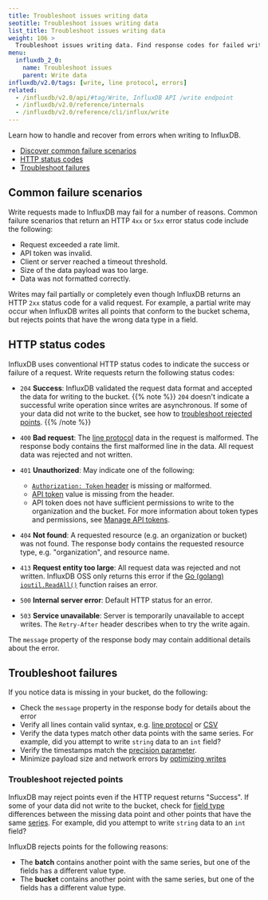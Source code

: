 ```yaml
---
title: Troubleshoot issues writing data
seotitle: Troubleshoot issues writing data
list_title: Troubleshoot issues writing data
weight: 106 >
  Troubleshoot issues writing data. Find response codes for failed writes. Discover how writes fail, from exceeding rate or payload limits, to syntax errors and schema conflicts. Find suggestions to fix failures.
menu:
  influxdb_2_0:
    name: Troubleshoot issues
    parent: Write data
influxdb/v2.0/tags: [write, line protocol, errors]
related:
  - /influxdb/v2.0/api/#tag/Write, InfluxDB API /write endpoint
  - /influxdb/v2.0/reference/internals
  - /influxdb/v2.0/reference/cli/influx/write
---
```

Learn how to handle and recover from errors when writing to InfluxDB.

- [Discover common failure scenarios](#common-failure-scenarios)
- [HTTP status codes](#http-status-codes)
- [Troubleshoot failures](#troubleshoot-failures)

## Common failure scenarios

Write requests made to InfluxDB may fail for a number of reasons.
Common failure scenarios that return an HTTP `4xx` or `5xx` error status code include the following:

- Request exceeded a rate limit.
- API token was invalid.
- Client or server reached a timeout threshold.
- Size of the data payload was too large.
- Data was not formatted correctly.

Writes may fail partially or completely even though InfluxDB returns an HTTP `2xx` status code for a valid request. For example, a partial write may occur when InfluxDB writes all points that conform to the bucket schema, but rejects points that have the wrong data type in a field.

## HTTP status codes

InfluxDB uses conventional HTTP status codes to indicate the success or failure of a request.
Write requests return the following status codes:

- `204` **Success**: InfluxDB validated the request data format and accepted the data for writing to the bucket.
    {{% note %}}
  `204` doesn't indicate a successful write operation since writes are asynchronous.
  If some of your data did not write to the bucket, see how to [troubleshoot rejected points](#troubleshoot-rejected-points).
    {{% /note %}}

- `400` **Bad request**: The [line protocol](/influxdb/v2.0/reference/syntax/line-protocol/) data in the request is malformed.
  The response body contains the first malformed line in the data. All request data was rejected and not written.
- `401` **Unauthorized**: May indicate one of the following:
  - [`Authorization: Token` header](/influxdb/v2.0/api-guide/api_intro/#authentication) is missing or malformed.
  - [API token](/influxdb/v2.0/api-guide/api_intro/#authentication) value is missing from the header.
  - API token does not have sufficient permissions to write to the organization and the bucket.
    For more information about token types and permissions, see [Manage API tokens](/influxdb/v2.0/security/tokens/).
- `404` **Not found**: A requested resource (e.g. an organization or bucket) was not found.
  The response body contains the requested resource type, e.g. "organization", and resource name.
- `413` **Request entity too large**: All request data was rejected and not written.
  InfluxDB OSS only returns this error if the [Go (golang) `ioutil.ReadAll()`](https://pkg.go.dev/io/ioutil#ReadAll) function raises an error. 
- `500` **Internal server error**: Default HTTP status for an error.
- `503` **Service unavailable**: Server is temporarily unavailable to accept writes.
  The `Retry-After` header describes when to try the write again.

The `message` property of the response body may contain additional details about the error.

## Troubleshoot failures

If you notice data is missing in your bucket, do the following:

- Check the `message` property in the response body for details about the error
- Verify all lines contain valid syntax, e.g. [line protocol](/influxdb/v2.0/reference/syntax/line-protocol/) or [CSV](/influxdb/v2.0/reference/syntax/annotated-csv/)
- Verify the data types match other data points with the same series.
  For example, did you attempt to write `string` data to an `int` field?
- Verify the timestamps match the [precision parameter](/influxdb/v2.0/write-data/#timestamp-precision).
- Minimize payload size and network errors by [optimizing writes](/influxdb/v2.0/write-data/best-practices/optimize-writes/) 

### Troubleshoot rejected points

InfluxDB may reject points even if the HTTP request returns "Success".
If some of your data did not write to the bucket, check for [field type](/influxdb/v2.0/reference/key-concepts/data-elements/#field-value) differences between the missing data point and other points that have the same [series](/influxdb/v2.0/reference/key-concepts/data-elements/#series).
For example, did you attempt to write `string` data to an `int` field?

InfluxDB rejects points for the following reasons:
- The **batch** contains another point with the same series, but one of the fields has a different value type.
- The **bucket** contains another point with the same series, but one of the fields has a different value type.
